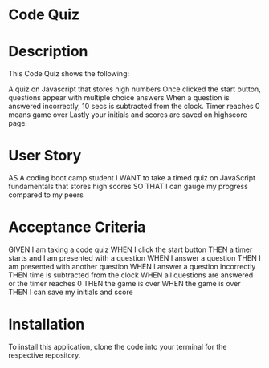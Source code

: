 # Code Quiz

# Description
This Code Quiz shows the following:

A quiz on Javascript that stores high numbers
Once clicked the start button, questions appear with multiple choice answers
When a question is answered incorrectly, 10 secs is subtracted from the clock.
Timer reaches 0 means game over
Lastly your initials and scores are saved on highscore page.

# User Story

AS A coding boot camp student
I WANT to take a timed quiz on JavaScript fundamentals that stores high scores
SO THAT I can gauge my progress compared to my peers



# Acceptance Criteria

GIVEN I am taking a code quiz
WHEN I click the start button
THEN a timer starts and I am presented with a question
WHEN I answer a question
THEN I am presented with another question
WHEN I answer a question incorrectly
THEN time is subtracted from the clock
WHEN all questions are answered or the timer reaches 0
THEN the game is over
WHEN the game is over
THEN I can save my initials and score

# Installation

To install this application, clone the code into your terminal for the respective repository.

